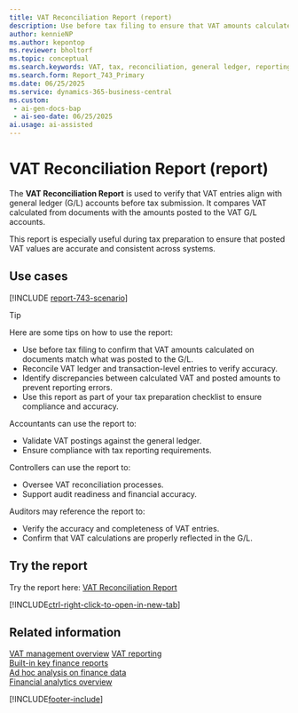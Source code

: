 ```yaml
---
title: VAT Reconciliation Report (report)
description: Use before tax filing to ensure that VAT amounts calculated on documents match what was posted to the general ledger. This report compares VAT calculated from documents with the amounts posted to the VAT G/L accounts. Use during tax preparation.
author: kennieNP
ms.author: kepontop
ms.reviewer: bholtorf
ms.topic: conceptual
ms.search.keywords: VAT, tax, reconciliation, general ledger, reporting
ms.search.form: Report_743_Primary
ms.date: 06/25/2025
ms.service: dynamics-365-business-central
ms.custom:
 - ai-gen-docs-bap
 - ai-seo-date: 06/25/2025
ai.usage: ai-assisted
---
```


# VAT Reconciliation Report (report)

The **VAT Reconciliation Report** is used to verify that VAT entries align with general ledger (G/L) accounts before tax submission. It compares VAT calculated from documents with the amounts posted to the VAT G/L accounts.

This report is especially useful during tax preparation to ensure that posted VAT values are accurate and consistent across systems.

## Use cases

[!INCLUDE [report-743-scenario](../includes/report-743-scenario-include.md)]

> [!TIP]
> Here are some tips on how to use the report:
>
> * Use before tax filing to confirm that VAT amounts calculated on documents match what was posted to the G/L.
> * Reconcile VAT ledger and transaction-level entries to verify accuracy.
> * Identify discrepancies between calculated VAT and posted amounts to prevent reporting errors.
> * Use this report as part of your tax preparation checklist to ensure compliance and accuracy.

Accountants can use the report to:
* Validate VAT postings against the general ledger.
* Ensure compliance with tax reporting requirements.

Controllers can use the report to:
* Oversee VAT reconciliation processes.
* Support audit readiness and financial accuracy.

Auditors may reference the report to:
* Verify the accuracy and completeness of VAT entries.
* Confirm that VAT calculations are properly reflected in the G/L.


## Try the report

Try the report here: [VAT Reconciliation Report](https://businesscentral.dynamics.com?report=743)

[!INCLUDE[ctrl-right-click-to-open-in-new-tab](../includes/ctrl-right-click-to-open-in-new-tab.md)]

## Related information

[VAT management overview](../finance-manage-vat.md) 
[VAT reporting](../finance-vat-reporting.md)   
[Built-in key finance reports](../finance-reports.md)  
[Ad hoc analysis on finance data](../ad-hoc-analysis-finance.md)  
[Financial analytics overview](../bi.md)  

[!INCLUDE[footer-include](../includes/footer-banner.md)]